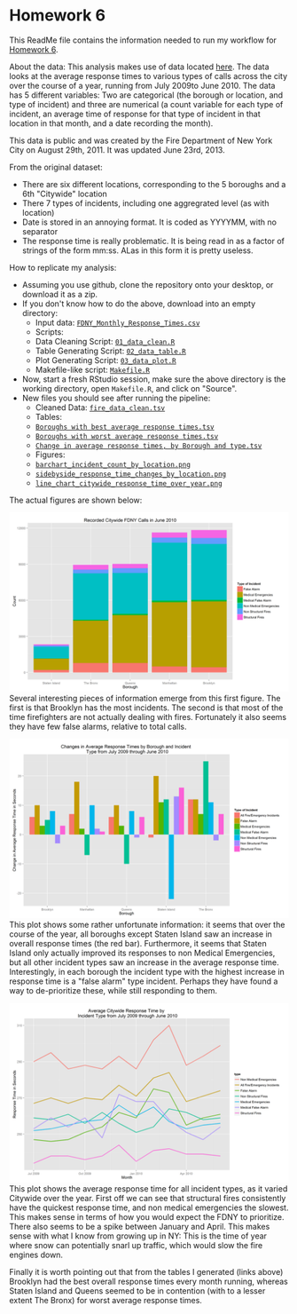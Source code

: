 Homework 6
=========

This ReadMe file contains the information needed to run my workflow for [Homework 6](http://www.stat.ubc.ca/~jenny/STAT545A/hw06_puttingAllTogether.html).

About the data: This analysis makes use of data located [here](https://nycopendata.socrata.com/Social-Services/FDNY-Monthly-Response-Times/j34j-vqvt?). The data looks at the average response times to various types of calls across the city over the course of a year, running from July 2009to June 2010. The data has 5 different variables: Two are categorical (the borough or location, and type of incident) and three are numerical (a count variable for each type of incident, an average time of response for that type of incident in that location in that month, and a date recording the month).

This data is public and was created by the Fire Department of New York City on August 29th, 2011. It was updated June 23rd, 2013.

From the original dataset:
* There are six different locations, corresponding to the 5 boroughs and a 6th "Citywide" location
* There 7 types of incidents, including one aggregrated level (as with location)
* Date is stored in an annoying format. It is coded as YYYYMM, with no separator
* The response time is really problematic. It is being read in as a factor of strings of the form mm:ss. ALas in this form it is pretty useless.


How to replicate my analysis:

  * Assuming you use github, clone the repository onto your desktop, or download it as a zip.
  * If you don't know how to do the above, download into an empty directory:
    - Input data: [`FDNY_Monthly_Response_Times.csv`](https://github.com/ZDaly/Homework6/blob/master/FDNY_Monthly_Response_Times.csv)
    - Scripts: 
     - Data Cleaning Script: [`01_data_clean.R`](https://github.com/ZDaly/Homework6/blob/master/01_data_clean.R)
     - Table Generating Script: [`02_data_table.R`](https://github.com/ZDaly/Homework6/blob/master/02_data_table.R)
     - Plot Generating Script: [`03_data_plot.R`](https://github.com/ZDaly/Homework6/blob/master/03_data_plot.R)
    - Makefile-like script: [`Makefile.R`](https://github.com/ZDaly/Homework6/blob/master/makefile.r)
  * Now, start a fresh RStudio session, make sure the above directory is the working directory, open `Makefile.R`, and click on "Source".
  * New files you should see after running the pipeline:
    - Cleaned Data: [`fire_data_clean.tsv`](https://github.com/ZDaly/Homework6/blob/master/fire_data_clean.tsv)
    - Tables:
     - [`Boroughs with best average response times.tsv`](https://github.com/ZDaly/Homework6/blob/master/Boroughs%20with%20best%20average%20response%20times.tsv)
     - [`Boroughs with worst average response times.tsv`](https://github.com/ZDaly/Homework6/blob/master/Boroughs%20with%20worst%20average%20response%20times.tsv)
     - [`Change in average response times, by Borough and type.tsv`](https://github.com/ZDaly/Homework6/blob/master/Change%20in%20average%20response%20times%2C%20by%20Borough%20and%20type.tsv)
    - Figures:
     - [`barchart_incident_count_by_location.png`](https://github.com/ZDaly/Homework6/blob/master/barchart_incident_count_by_location.png)
     - [`sidebyside_response_time_changes_by_location.png`](https://github.com/ZDaly/Homework6/blob/master/sidebyside_response_time_changes_by_location.png)
     - [`line_chart_citywide_response_time_over_year.png`](https://github.com/ZDaly/Homework6/blob/master/line_chart_citywide_response_time_over_year.png)


The actual figures are shown below:

![Image](https://github.com/ZDaly/Homework6/blob/master/barchart_incident_count_by_location.png?raw=true)
Several interesting pieces of information emerge from this first figure. The first is that Brooklyn has the most incidents. The second is that most of the time firefighters are not actually dealing with fires. Fortunately it also seems they have few false alarms, relative to total calls.

![Image](https://github.com/ZDaly/Homework6/blob/master/sidebyside_response_time_changes_by_location.png?raw=true)
This plot shows some rather unfortunate information: it seems that over the course of the year, all boroughs except Staten Island saw an increase in overall response times (the red bar). Furthermore, it seems that Staten Island only actually improved its responses to non Medical Emergencies, but all other incident types saw an increase in the average response time. Interestingly, in each borough the incident type with the highest increase in response time is a "false alarm" type incident. Perhaps they have found a way to de-prioritize these, while still responding to them.

![Image](https://github.com/ZDaly/Homework6/blob/master/line_chart_citywide_response_time_over_year.png?raw=true)
This plot shows the average response time for all incident types, as it varied Citywide over the year. First off we can see that structural fires consistently have the quickest response time, and non medical emergencies the slowest. This makes sense in terms of how you would expect the FDNY to prioritize. There also seems to be a spike between January and April. This makes sense with what I know from growing up in NY: This is the time of year where snow can potentially snarl up traffic, which would slow the fire engines down.

Finally it is worth pointing out that from the tables I generated (links above) Brooklyn had the best overall response times every month running, whereas Staten Island and Queens seemed to be in contention (with to a lesser extent The Bronx) for worst average response times.

